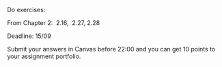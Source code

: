 Do exercises:

From Chapter 2:  2.16,  2.27, 2.28

Deadline: 15/09

Submit your answers in Canvas before 22:00 and you can get 10 points to your assignment portfolio.
